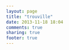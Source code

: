 ```yaml
---
layout: page
title: "trouville"
date: 2013-11-18 18:04
comments: true
sharing: true
footer: true
---
```

